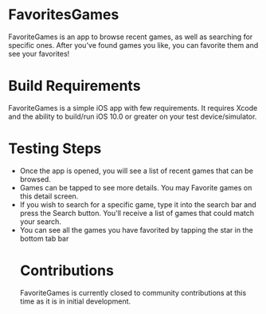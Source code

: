 # FavoritesGames

FavoriteGames is an app to browse recent games, as well as searching for specific ones. After you've found games you like, you can favorite them and see your favorites!

<h1>Build Requirements</h1>
  FavoriteGames is a simple iOS app with few requirements. It requires Xcode and the ability to build/run iOS 10.0 or greater on your test device/simulator.

<h1>Testing Steps</h1>
<ul>
  <li>Once the app is opened, you will see a list of recent games that can be browsed.</li>
  <li>Games can be tapped to see more details. You may Favorite games on this detail screen.</li>
  <li>If you wish to search for a specific game, type it into the search bar and press the Search button. You'll receive a list of games that could match your search.</li>
  <li>You can see all the games you have favorited by tapping the star in the bottom tab bar</li>
  
<h1>Contributions</h1>
FavoriteGames is currently closed to community contributions at this time as it is in initial development.
